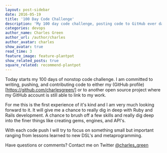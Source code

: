 ```yaml
---
layout: post-sidebar
date: 2016-05-19
title: '100 Day Code Challenge'
description: 'My 100 day code challenge, posting code to GitHub ever day for 100 days.'
categories: devops
author_name: Charles Green
author_url: /author/charles
author_avatar: charles
show_avatar: true
read_time: 3
feature_image: feature-plantpot
show_related_posts: true
square_related: recommend-plantpot
---
```



Today starts my 100 days of nonstop code challenge. I am committed to writing, pushing, and contributing code to either my (GitHub profile)[https://github.com/charlesgreen/] or to another open source project where my GitHub account is still able to link to my work.

For me this is the first experience of it's kind and I am very much looking forward to it. It will give me a chance to really dig in deep with Ruby and Rails development. A chance to brush off a few skills and really dig deep into the finer things like creating gems, engines, and API's.

With each code push I will try to focus on something small but important ranging from lessons learned to new DSL's and metaprogramming.

Have questions or comments? Contact me on Twitter [@charles_green](https://twitter.com/charles_green)

